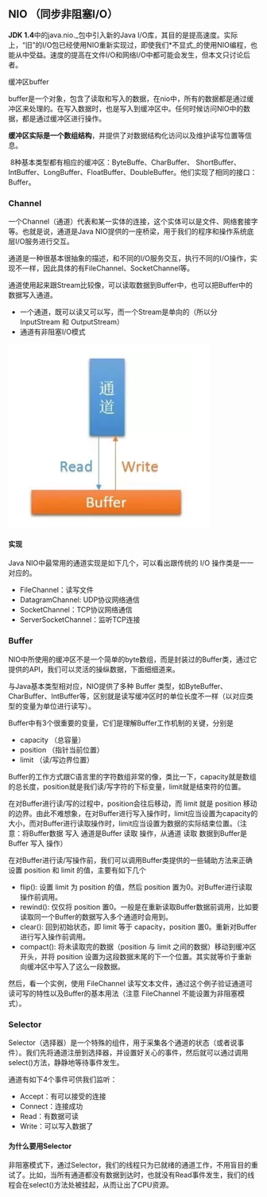 ## NIO （同步非阻塞I/O）

**JDK 1.4**中的java.nio._包中引入新的Java I/O库，其目的是提高速度。实际上，“旧”的I/O包已经使用NIO重新实现过，即使我们\*不显式_的使用NIO编程，也能从中受益。速度的提高在文件I/O和网络I/O中都可能会发生，但本文只讨论后者。

缓冲区buffer

​    buffer是一个对象，包含了读取和写入的数据，在nio中，所有的数据都是通过缓冲区来处理的。在写入数据时，也是写入到缓冲区中。任何时候访问NIO中的数据，都是通过缓冲区进行操作。

​    **缓冲区实际是一个数组结构**，并提供了对数据结构化访问以及维护读写位置等信息。

​    8种基本类型都有相应的缓冲区：ByteBuffe、CharBuffer、 ShortBuffer、IntBuffer、LongBuffer、FloatBuffer、DoubleBuffer。他们实现了相同的接口：Buffer。

### Channel

一个Channel（通道）代表和某一实体的连接，这个实体可以是文件、网络套接字等。也就是说，通道是Java NIO提供的一座桥梁，用于我们的程序和操作系统底层I/O服务进行交互。

通道是一种很基本很抽象的描述，和不同的I/O服务交互，执行不同的I/O操作，实现不一样，因此具体的有FileChannel、SocketChannel等。

通道使用起来跟Stream比较像，可以读取数据到Buffer中，也可以把Buffer中的数据写入通道。

* 一个通道，既可以读又可以写，而一个Stream是单向的（所以分 InputStream 和 OutputStream）
* 通道有非阻塞I/O模式

![](/assets/noi1.png)

#### 实现

Java NIO中最常用的通道实现是如下几个，可以看出跟传统的 I/O 操作类是一一对应的。

* FileChannel：读写文件
* DatagramChannel: UDP协议网络通信
* SocketChannel：TCP协议网络通信
* ServerSocketChannel：监听TCP连接

### Buffer

NIO中所使用的缓冲区不是一个简单的byte数组，而是封装过的Buffer类，通过它提供的API，我们可以灵活的操纵数据，下面细细道来。

与Java基本类型相对应，NIO提供了多种 Buffer 类型，如ByteBuffer、CharBuffer、IntBuffer等，区别就是读写缓冲区时的单位长度不一样（以对应类型的变量为单位进行读写）。

Buffer中有3个很重要的变量，它们是理解Buffer工作机制的关键，分别是

- capacity （总容量）
- position （指针当前位置）
- limit （读/写边界位置）

Buffer的工作方式跟C语言里的字符数组非常的像，类比一下，capacity就是数组的总长度，position就是我们读/写字符的下标变量，limit就是结束符的位置。

在对Buffer进行读/写的过程中，position会往后移动，而 limit 就是 position 移动的边界。由此不难想象，在对Buffer进行写入操作时，limit应当设置为capacity的大小，而对Buffer进行读取操作时，limit应当设置为数据的实际结束位置。（注意：将Buffer数据 写入 通道是Buffer 读取 操作，从通道 读取 数据到Buffer是Buffer 写入 操作）

在对Buffer进行读/写操作前，我们可以调用Buffer类提供的一些辅助方法来正确设置 position 和 limit 的值，主要有如下几个

- flip(): 设置 limit 为 position 的值，然后 position 置为0。对Buffer进行读取操作前调用。
- rewind(): 仅仅将 position
  置0。一般是在重新读取Buffer数据前调用，比如要读取同一个Buffer的数据写入多个通道时会用到。
- clear(): 回到初始状态，即 limit 等于 capacity，position 置0。重新对Buffer进行写入操作前调用。
- compact(): 将未读取完的数据（position 与 limit 之间的数据）移动到缓冲区开头，并将 position
  设置为这段数据末尾的下一个位置。其实就等价于重新向缓冲区中写入了这么一段数据。

然后，看一个实例，使用 FileChannel 读写文本文件，通过这个例子验证通道可读可写的特性以及Buffer的基本用法（注意 FileChannel 不能设置为非阻塞模式）。

### Selector

Selector（选择器）是一个特殊的组件，用于采集各个通道的状态（或者说事件）。我们先将通道注册到选择器，并设置好关心的事件，然后就可以通过调用select()方法，静静地等待事件发生。

通道有如下4个事件可供我们监听：

- Accept：有可以接受的连接
- Connect：连接成功
- Read：有数据可读
- Write：可以写入数据了

#### 为什么要用Selector

非阻塞模式下，通过Selector，我们的线程只为已就绪的通道工作，不用盲目的重试了。比如，当所有通道都没有数据到达时，也就没有Read事件发生，我们的线程会在select()方法处被挂起，从而让出了CPU资源。
